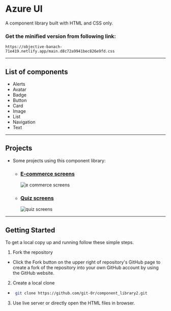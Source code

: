 # Azure UI

A component library built with HTML and CSS only.

### Get the minified version from following link:

```
https://objective-banach-71e419.netlify.app/main.d8c72a9941bec826e9fd.css
```

---

## List of components

- Alerts
- Avatar
- Badge
- Button
- Card
- Image
- List
- Navigation
- Text

---

## Projects

- Some projects using this component library:
  - ### [E-commerce screens](https://ecom-screens-4sh2nlv9c-git-0r.vercel.app/)
    ![e commerce screens](https://res.cloudinary.com/clouduser/image/upload/v1645506412/ecom1_n840dk.png)
  - ### [Quiz screens](https://quiz-screens-ovjxkzmde-git-0r.vercel.app/)
    ![quiz screens](https://res.cloudinary.com/clouduser/image/upload/v1645541448/quiz1_sifmy5.png)

---

## Getting Started

To get a local copy up and running follow these simple steps.

1. Fork the repository

- Click the Fork button on the upper right of repository's GitHub page to create a fork of the repository into your own GitHub account by using the GitHub website.

2. Create a local clone

- ```sh
   git clone https://github.com/git-0r/component_library2.git
  ```

3. Use live server or directly open the HTML files in browser.
